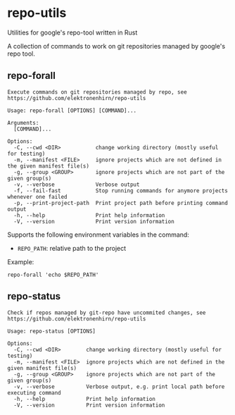 # repo-utils
Utilities for google's repo-tool written in Rust

A collection of commands to work on git repositories managed by google's repo tool.

## repo-forall
```
Execute commands on git repositories managed by repo, see https://github.com/elektronenhirn/repo-utils

Usage: repo-forall [OPTIONS] [COMMAND]...

Arguments:
  [COMMAND]...

Options:
  -C, --cwd <DIR>           change working directory (mostly useful for testing)
  -m, --manifest <FILE>     ignore projects which are not defined in the given manifest file(s)
  -g, --group <GROUP>       ignore projects which are not part of the given group(s)
  -v, --verbose             Verbose output
  -f, --fail-fast           Stop running commands for anymore projects whenever one failed
  -p, --print-project-path  Print project path before printing command output
  -h, --help                Print help information
  -V, --version             Print version information
  ```

Supports the following environment variables in the command:

- `REPO_PATH`: relative path to the project

Example:

```
repo-forall 'echo $REPO_PATH'
```
## repo-status
```
Check if repos managed by git-repo have uncommited changes, see https://github.com/elektronenhirn/repo-utils

Usage: repo-status [OPTIONS]

Options:
  -C, --cwd <DIR>        change working directory (mostly useful for testing)
  -m, --manifest <FILE>  ignore projects which are not defined in the given manifest file(s)
  -g, --group <GROUP>    ignore projects which are not part of the given group(s)
  -v, --verbose          Verbose output, e.g. print local path before executing command
  -h, --help             Print help information
  -V, --version          Print version information
```
